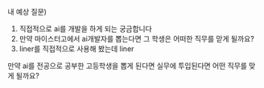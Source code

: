 내 예상 질문)
1. 직접적으로 ai를 개발을 하게 되는  궁금합니다
2. 만약 마이스터고에서 ai개발자를 뽑는다면 그 학생은 어떠한 직무를 맏게 될까요?
3. liner를 직접적으로 사용해 봤는데 liner

만약 ai를 전공으로 공부한 고등학생을 뽑게 된다면 실무에 투입된다면 어떤 직무를 맞게 될까요?